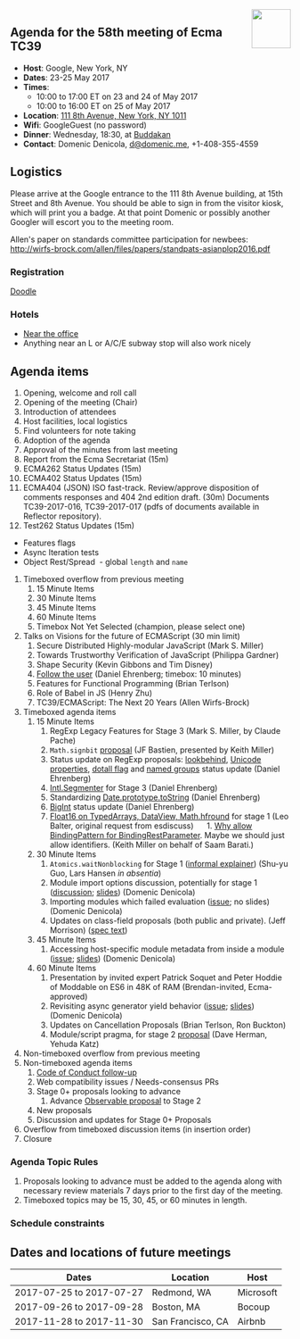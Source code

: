 <img src="../images/Ecma_RVB-003.jpg" align="right" height="70" alt="" />

## Agenda for the 58th meeting of Ecma TC39

- **Host**: Google, New York, NY
- **Dates**: 23-25 May 2017
- **Times**:
  - 10:00 to 17:00 ET on 23 and 24 of May 2017
  - 10:00 to 16:00 ET on 25 of May 2017
- **Location**: [111 8th Avenue, New York, NY 1011](https://www.google.com/maps/place/Google/@40.7408476,-74.0042816,17z/data=!3m1!4b1!4m8!3m7!1s0x89c259bef3466443:0x5d1b9629386cbabd!5m2!1s2017-05-22!2i3!8m2!3d40.7408436!4d-74.0020876)
- **Wifi**: GoogleGuest (no password)
- **Dinner**: Wednesday, 18:30, at [Buddakan](https://www.google.com/maps/place/Buddakan/@40.7422787,-74.0048194,15z/data=!4m2!3m1!1s0x0:0x4f1608274f5e6fe6?sa=X&ved=0ahUKEwjY7NSF2_fTAhXrsVQKHcLXCfAQ_BIIhAEwCg)
- **Contact**: Domenic Denicola, d@domenic.me, +1-408-355-4559

## Logistics

Please arrive at the Google entrance to the 111 8th Avenue building, at 15th Street and 8th Avenue. You should be able to sign in from the visitor kiosk, which will print you a badge. At that point Domenic or possibly another Googler will escort you to the meeting room.

Allen's paper on standards committee participation for newbees: http://wirfs-brock.com/allen/files/papers/standpats-asianplop2016.pdf

### Registration

[Doodle](https://ecma-international.doodle.com/poll/49ipft2mq2rxnfpe)

### Hotels

- [Near the office](https://www.google.com/maps/search/hotels+near+111+8th+Ave/@40.7393448,-74.003429,16z/data=!4m5!2m4!5m3!5m2!1s2017-05-22!2i3)
- Anything near an L or A/C/E subway stop will also work nicely

## Agenda items

1. Opening, welcome and roll call
  1. Opening of the meeting (Chair)
  1. Introduction of attendees
  1. Host facilities, local logistics
1. Find volunteers for note taking
1. Adoption of the agenda
1. Approval of the minutes from last meeting
1. Report from the Ecma Secretariat (15m)
1. ECMA262 Status Updates (15m)
1. ECMA402 Status Updates (15m)
1. ECMA404 (JSON) ISO fast-track. Review/approve disposition of comments responses and 404 2nd edition draft. (30m) Documents TC39-2017-016, TC39-2017-017 (pdfs of documents available in Reflector repository).
1. Test262 Status Updates (15m)
  - Features flags
  - Async Iteration tests
  - Object Rest/Spread
  - global `length` and `name`
1. Timeboxed overflow from previous meeting
   1. 15 Minute Items
   1. 30 Minute Items
   1. 45 Minute Items
   1. 60 Minute Items
   1. Timebox Not Yet Selected (champion, please select one)
1. Talks on Visions for the future of ECMAScript (30 min limit)
   1. Secure Distributed Highly-modular JavaScript (Mark S. Miller)
   1. Towards Trustworthy Verification of JavaScript (Philippa Gardner)
   1. Shape Security (Kevin Gibbons and Tim Disney)
   1. [Follow the user](https://docs.google.com/presentation/d/1jgHPsSqCP0aAYcyvYBRYw3db1jUm0pyu7Vj88DHUOGg/edit#slide=id.p) (Daniel Ehrenberg; timebox: 10 minutes)
   1. Features for Functional Programming (Brian Terlson)
   1. Role of Babel in JS (Henry Zhu)
   1. TC39/ECMAScript: The Next 20 Years (Allen Wirfs-Brock)
1. Timeboxed agenda items
   1. 15 Minute Items
      1. RegExp Legacy Features for Stage 3 (Mark S. Miller, by Claude Pache)
      1. `Math.signbit` [proposal](https://tc39.github.io/proposal-Math.signbit/Math.signbit.html) (JF Bastien, presented by Keith Miller)
      1. Status update on RegExp proposals: [lookbehind](https://github.com/tc39/proposal-regexp-lookbehind), [Unicode properties](https://github.com/tc39/proposal-regexp-unicode-property-escapes), [dotall flag](https://github.com/tc39/proposal-regexp-dotall-flag) and [named groups](https://github.com/tc39/proposal-regexp-named-groups) status update (Daniel Ehrenberg)
      1. [Intl.Segmenter](https://github.com/tc39/proposal-intl-segmenter) for Stage 3 (Daniel Ehrenberg)
      1. Standardizing [Date.prototype.toString](https://github.com/tc39/ecma262/pull/848) (Daniel Ehrenberg)
      1. [BigInt](https://github.com/tc39/proposal-bigint) status update (Daniel Ehrenberg)
      1. [Float16 on TypedArrays, DataView, Math.hfround](https://esdiscuss.org/topic/float16array) for stage 1 (Leo Balter, original request from esdiscuss)
      1. [Why allow BindingPattern for BindingRestParameter](https://github.com/tc39/ecma262/issues/915). Maybe we should just allow identifiers. (Keith Miller on behalf of Saam Barati.)
   1. 30 Minute Items
      1. `Atomics.waitNonblocking` for Stage 1 ([informal explainer](https://github.com/lars-t-hansen/moz-sandbox/blob/master/sab/waitNonblocking.md)) (Shu-yu Guo, Lars Hansen _in absentia_)
      1. Module import options discussion, potentially for stage 1 ([discussion](https://discourse.wicg.io/t/specifying-nonce-or-integrity-when-importing-modules/1861/4); [slides](https://docs.google.com/presentation/d/1qfoLTniLUVJ5YNFrha7BaVumAnW0ZgcCfUU8UbyyuYY/edit?usp=sharing)) (Domenic Denicola)
      1. Importing modules which failed evaluation ([issue](https://github.com/tc39/ecma262/issues/862); no slides) (Domenic Denicola)
      1. Updates on class-field proposals (both public and private). (Jeff Morrison) ([spec text](https://littledan.github.io/proposal-class-fields/))
   1. 45 Minute Items
      1. Accessing host-specific module metadata from inside a module ([issue](https://github.com/whatwg/html/issues/1013); [slides](https://docs.google.com/presentation/d/1p1BGFY05-iCiop8yV0hNyWU41_wlwwfv6HIDkRNNIBQ/edit?usp=sharing)) (Domenic Denicola)
   1. 60 Minute Items
      1. Presentation by invited expert Patrick Soquet and Peter Hoddie of Moddable on ES6 in 48K of RAM (Brendan-invited, Ecma-approved)
      1. Revisiting async generator yield behavior ([issue](https://github.com/tc39/proposal-async-iteration/issues/93); [slides](https://docs.google.com/presentation/d/1U6PivKbFO0YgoFlrYB82MtXf1ofCp1xSVOODOvranBM/edit?usp=sharing)) (Domenic Denicola)
      1. Updates on Cancellation Proposals (Brian Terlson, Ron Buckton)
      1. Module/script pragma, for stage 2 [proposal](https://github.com/tc39/proposal-modules-pragma) (Dave Herman, Yehuda Katz)
1. Non-timeboxed overflow from previous meeting
1. Non-timeboxed agenda items
   1. [Code of Conduct follow-up](https://github.com/tc39/code-of-conduct-proposal)
   1. Web compatibility issues / Needs-consensus PRs
   1. Stage 0+ proposals looking to advance
      1. Advance [Observable proposal](https://github.com/tc39/proposal-observable) to Stage 2 
   1. New proposals
   1. Discussion and updates for Stage 0+ Proposals
1. Overflow from timeboxed discussion items (in insertion order)
1. Closure

### Agenda Topic Rules

1. Proposals looking to advance must be added to the agenda along with necessary review materials 7 days prior to the first day of the meeting.
1. Timeboxed topics may be 15, 30, 45, or 60 minutes in length.

### Schedule constraints

## Dates and locations of future meetings

| Dates                    | Location          | Host       |
|--------------------------|-------------------|------------|
| 2017-07-25 to 2017-07-27 | Redmond, WA       | Microsoft  |
| 2017-09-26 to 2017-09-28 | Boston, MA        | Bocoup     |
| 2017-11-28 to 2017-11-30 | San Francisco, CA | Airbnb     |
